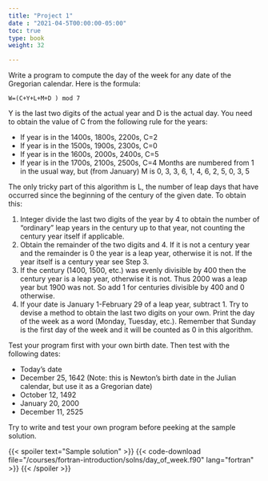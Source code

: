 ```yaml
---
title: "Project 1"
date : "2021-04-5T00:00:00-05:00"
toc: true
type: book
weight: 32

---
```

Write a program to compute the day of the week for any date of the Gregorian calendar. Here is the formula: 
```
W=(C+Y+L+M+D ) mod 7 
```
Y is the last two digits of the actual year and D is the actual day. 
You need to obtain the value of C from the following rule for the years: 
* If year is in the 1400s, 1800s, 2200s, C=2 
* If year is in the 1500s, 1900s, 2300s, C=0
* If year is in the 1600s, 2000s, 2400s, C=5 
* If year is in the 1700s, 2100s, 2500s, C=4 
Months are numbered from 1 in the usual way, but (from January) M is 0, 3, 3, 6, 1, 4, 6, 2, 5, 0, 3, 5 

The only tricky part of this algorithm is L, the number of leap days that have occurred since the beginning of the century of the given date. 
To obtain this:
1. Integer divide the last two digits of the year by 4 to obtain the number of “ordinary” leap years in the century up to that year, not counting the century year itself if applicable. 
2. Obtain the remainder of the two digits and 4. If it is not a century year and the remainder is 0 the year is a leap year, otherwise it is not. If the year itself is a century year see Step 3. 
3. If the century (1400, 1500, etc.) was evenly divisible by 400 then the century year is a leap year, otherwise it is not. Thus 2000 was a leap year but 1900 was not. So add 1 for centuries divisible by 400 and 0 otherwise. 
4. If your date is January 1-February 29 of a leap year, subtract 1. 
Try to devise a method to obtain the last two digits on your own. Print the day of the week as a word (Monday, Tuesday, etc.). Remember that Sunday is the first day of the week and it will be counted as 0 in this algorithm. 

Test your program first with your own birth date. Then test with the following dates: 
* Today’s date 
* December 25, 1642 (Note: this is Newton’s birth date in the Julian calendar, but use it as a Gregorian date) 
* October 12, 1492 
* January 20, 2000 
* December 11, 2525

Try to write and test your own program before peeking at the sample solution.

{{< spoiler text="Sample solution" >}}
{{< code-download file="/courses/fortran-introduction/solns/day_of_week.f90" lang="fortran" >}}
{{< /spoiler >}}
